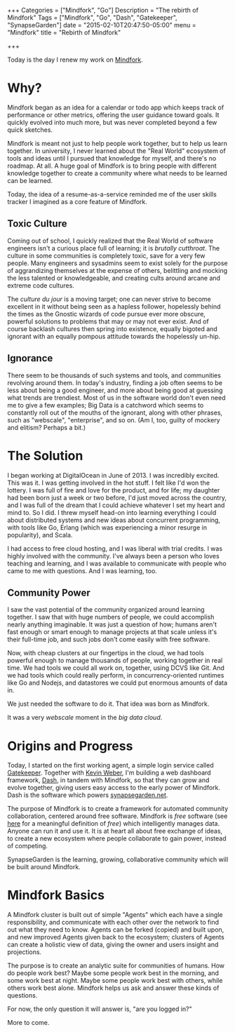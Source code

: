 +++
Categories = ["Mindfork", "Go"]
Description = "The rebirth of Mindfork"
Tags = ["Mindfork", "Go", "Dash", "Gatekeeper", "SynapseGarden"]
date = "2015-02-10T20:47:50-05:00"
menu = "Mindfork"
title = "Rebirth of Mindfork"

+++

Today is the day I renew my work on [Mindfork](https://github.com/mindfork).

<!--more-->

# Why?

Mindfork began as an idea for a calendar or todo app which keeps track of performance or other metrics, offering the user guidance toward goals.  It quickly evolved into much more, but was never completed beyond a few quick sketches.

Mindfork is meant not just to help people work together, but to help us learn together.  In university, I never learned about the "Real World" ecosystem of tools and ideas until I pursued that knowledge for myself, and there's no roadmap.  At all.  A huge goal of Mindfork is to bring people with different knowledge together to create a community where what needs to be learned can be learned.

Today, the idea of a resume-as-a-service reminded me of the user skills tracker I imagined as a core feature of Mindfork.

## Toxic Culture

Coming out of school, I quickly realized that the Real World of software engineers isn't a curious place full of learning; it is *brutally cutthroat*.  The culture in some communities is completely toxic, save for a very few people.  Many engineers and sysadmins seem to exist solely for the purpose of aggrandizing themselves at the expense of others, belittling and mocking the less talented or knowledgeable, and creating cults around arcane and extreme code cultures.

The *culture du jour* is a moving target; one can never strive to become excellent in it without being seen as a hapless follower, hopelessly behind the times as the Gnostic wizards of code pursue ever more obscure, powerful solutions to problems that may or may not ever exist.  And of course backlash cultures then spring into existence, equally bigoted and ignorant with an equally pompous attitude towards the hopelessly un-hip.

## Ignorance

There seem to be thousands of such systems and tools, and communities revolving around them.  In today's industry, finding a job often seems to be less about being a good engineer, and more about being good at guessing what trends are trendiest.  Most of us in the software world don't even need me to give a few examples; Big Data is a catchword which seems to constantly roll out of the mouths of the ignorant, along with other phrases, such as "webscale", "enterprise", and so on.  (Am I, too, guilty of mockery and elitism?  Perhaps a bit.)

# The Solution

I began working at DigitalOcean in June of 2013.  I was incredibly excited.  This was it.  I was getting involved in the hot stuff.  I felt like I'd won the lottery.  I was full of fire and love for the product, and for life; my daughter had been born just a week or two before, I'd just moved across the country, and I was full of the dream that I could achieve whatever I set my heart and mind to.  So I did.  I threw myself head-on into learning everything I could about distributed systems and new ideas about concurrent programming, with tools like Go, Erlang (which was experiencing a minor resurge in popularity), and Scala.

I had access to free cloud hosting, and I was liberal with trial credits.  I was highly involved with the community.  I've always been a person who loves teaching and learning, and I was available to communicate with people who came to me with questions.  And I was learning, too.

## Community Power

I saw the vast potential of the community organized around learning together.  I saw that with huge numbers of people, we could accomplish nearly anything imaginable.  It was just a question of how; humans aren't fast enough or smart enough to manage projects at that scale unless it's their full-time job, and such jobs don't come easily with free software.

Now, with cheap clusters at our fingertips in the cloud, we had tools powerful enough to manage thousands of people, working together in real time.  We had tools we could all work on, together, using DCVS like Git.  And we had tools which could really perform, in concurrency-oriented runtimes like Go and Nodejs, and datastores we could put enormous amounts of data in.

We just needed the software to do it.  That idea was born as Mindfork.

It was a very *webscale* moment in the *big data cloud*.

# Origins and Progress

Today, I started on the first working agent, a simple login service called [Gatekeeper](https://github.com/mindfork/gatekeeper).  Together with [Kevin Weber](http://bluevisual.tv), I'm building a web dashboard framework, [Dash](https://github.com/synapse-garden/dash), in tandem with Mindfork, so that they can grow and evolve together, giving users easy access to the early power of Mindfork.  Dash is the software which powers [synapsegarden.net](http://synapsegarden.net).

The purpose of Mindfork is to create a framework for automated community collaboration, centered around free software.  Mindfork is *free* software (see [here](https://www.gnu.org/philosophy/free-sw.html) for a meaningful definition of *free*) which intelligently manages data.  Anyone can run it and use it.  It is at heart all about free exchange of ideas, to create a new ecosystem where people collaborate to gain power, instead of competing.

SynapseGarden is the learning, growing, collaborative community which will be built around Mindfork.

# Mindfork Basics

A Mindfork cluster is built out of simple "Agents" which each have a single responsibility, and communicate with each other over the network to find out what they need to know.  Agents can be forked (copied) and built upon, and new improved Agents given back to the ecosystem; clusters of Agents can create a holistic view of data, giving the owner and users insight and projections.

The purpose is to create an analytic suite for communities of humans.  How do people work best?  Maybe some people work best in the morning, and some work best at night.  Maybe some people work best with others, while others work best alone.  Mindfork helps us ask and answer these kinds of questions.

For now, the only question it will answer is, "are you logged in?"

More to come.
